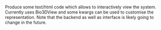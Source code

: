 Produce some text/html code which allows to interactively view the system. Currently uses Bio3DView and some kwargs can be used to customise the representation. Note that the backend as well as interface is likely going to change in the future.
